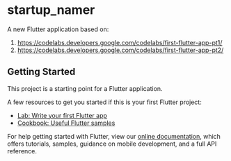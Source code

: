 # startup_namer

A new Flutter application based on:

1. https://codelabs.developers.google.com/codelabs/first-flutter-app-pt1/
2. https://codelabs.developers.google.com/codelabs/first-flutter-app-pt2/

## Getting Started

This project is a starting point for a Flutter application.

A few resources to get you started if this is your first Flutter project:

- [Lab: Write your first Flutter app](https://flutter.dev/docs/get-started/codelab)
- [Cookbook: Useful Flutter samples](https://flutter.dev/docs/cookbook)

For help getting started with Flutter, view our
[online documentation](https://flutter.dev/docs), which offers tutorials,
samples, guidance on mobile development, and a full API reference.
